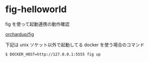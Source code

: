 fig-helloworld
==============

fig を使って起動連携の動作確認

[orchardup/fig](https://github.com/orchardup/fig)

下記は unix ソケット以外で起動してる docker を使う場合のコマンド
```
$ DOCKER_HOST=http://127.0.0.1:5555 fig up
```
